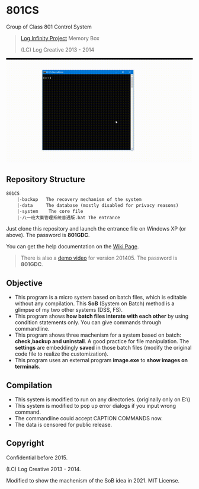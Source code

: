 # 801CS

Group of Class 801 Control System

> [Log Infinity Project](https://github.com/LogCreative/LogInfinity) Memory Box
>
> (LC) Log Creative 2013 - 2014

![](program.gif)

## Repository Structure

```
801CS
    |-backup   The recovery mechanism of the system
    |-data     The database (mostly disabled for privacy reasons)
    |-system    The core file 
    |-八一班大巢管理系统普通版.bat The entrance
```

Just clone this repository and launch the entrance file on Windows XP (or above). The password is **801GDC**.

You can get the help documentation on the [Wiki Page](https://github.com/LogCreative/801CS/wiki).

> There is also a [demo video](http://v.youku.com/v_show/id_XNzA0Mzc1MjY4.html) for version 201405. The password is **801GDC**.

## Objective

- This program is a micro system based on batch files, which is editable without any compilation. This **SoB** (System on Batch) method is a glimpse of my two other systems (DSS, FS).
- This program shows **how batch files interate with each other** by using condition statements only. You can give commands through commandline.
- This program shows three machenism for a system based on batch: **check,backup and uninstall**. A good practice for file manipulation. The **settings** are embeddingly **saved** in those batch files (modify the original code file to realize the customization).
- This program uses an external program **image.exe** to **show images on terminals**.

## Compilation

- This system is modified to run on any directories. (originally only on E:\\)
- This system is modified to pop up error dialogs if you input wrong command.
- The commandline could accept CAPTION COMMANDS now.
- The data is censored for public release.

## Copyright

Confidential before 2015.

(LC) Log Creative 2013 - 2014.

Modified to show the machenism of the SoB idea in 2021. MIT License.
